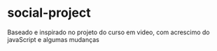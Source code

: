 # social-project
Baseado e inspirado no projeto do curso em video, com acrescimo do javaScript e algumas mudanças
